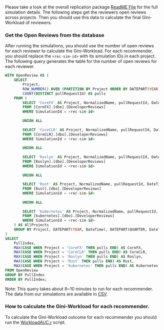 Please take a look at the overall replication package [ReadME File](../README.md) for the full simulation details. The following steps get the reviewers open reviews across projects. Then you should use this data to calculate the final Gini-Workload of reviewers.

### Get the Open Reviews from the database

After running the simulations, you should use the number of open reviews for each reviewer to calculate the Gini-Workload. For each recommender, you should replace the ``` <rec-sim-id> ``` with its simulation IDs in each project. The following query generates the table for the number of open reviews for each reviewer.

```SQL
WITH OpenReview AS (
    SELECT
        Project,
        ROW_NUMBER() OVER (PARTITION BY Project ORDER BY DATEPART(YEAR, DateTime), DATEPART(QUARTER, DateTime), NormalizedName) AS PullIndex,
        COUNT(DISTINCT pullRequestId) AS pulls
    FROM (
        SELECT 'CoreFX' AS Project, NormalizedName, pullRequestId, DateTime
        FROM [CoreFX].[dbo].[DeveloperReviews]
        WHERE SimulationId = <rec-sim-id>
        
        UNION ALL
        
        SELECT 'CoreCLR' AS Project, NormalizedName, pullRequestId, DateTime
        FROM [CoreCLR].[dbo].[DeveloperReviews]
        WHERE SimulationId = <rec-sim-id>
        
        UNION ALL
        
        SELECT 'Roslyn' AS Project, NormalizedName, pullRequestId, DateTime
        FROM [Roslyn].[dbo].[DeveloperReviews]
        WHERE SimulationId = <rec-sim-id>
        
        UNION ALL
        
        SELECT 'Rust' AS Project, NormalizedName, pullRequestId, DateTime
        FROM [Rust].[dbo].[DeveloperReviews]
        WHERE SimulationId = <rec-sim-id>
        
        UNION ALL
        
        SELECT 'Kubernetes' AS Project, NormalizedName, pullRequestId, DateTime
        FROM [kubernetes].[dbo].[DeveloperReviews]
        WHERE SimulationId = <rec-sim-id>
    ) AS AllProjects
    GROUP BY Project, DATEPART(YEAR, DateTime), DATEPART(QUARTER, DateTime), NormalizedName
)
SELECT 
    PullIndex,
    MAX(CASE WHEN Project = 'CoreFX' THEN pulls END) AS CoreFX,
    MAX(CASE WHEN Project = 'CoreCLR' THEN pulls END) AS CoreCLR,
    MAX(CASE WHEN Project = 'Roslyn' THEN pulls END) AS Roslyn,
    MAX(CASE WHEN Project = 'Rust' THEN pulls END) AS Rust,
    MAX(CASE WHEN Project = 'Kubernetes' THEN pulls END) AS Kubernetes
FROM OpenReview
GROUP BY PullIndex
ORDER BY PullIndex;

```

Note: This query takes about 8~10 minutes to run for each recommender. The data from our simulations are available in [CSV](Data/Workload/Simulated/).

### How to calculate the Gini-Workload for each recommender.

To calculate the Gini-Workload outcome for each recommender you should run the [WorkloadAUC.r](WorkloadMeasures/WorkloadAUC.R) script. 

